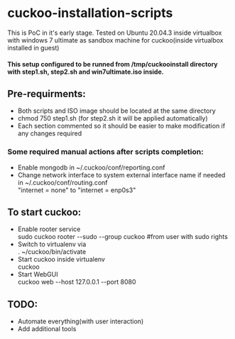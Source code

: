 # cuckoo-installation-scripts
This is PoC in it's early stage. Tested on Ubuntu 20.04.3 inside virtualbox with windows 7 ultimate as sandbox machine for cuckoo(inside virtualbox installed in guest)

#### This setup configured to be runned from /tmp/cuckooinstall directory with step1.sh, step2.sh and win7ultimate.iso inside. 

## Pre-requirments:
- Both scripts and ISO image should be located at the same directory
- chmod 750 step1.sh (for step2.sh it will be applied automatically)
- Each section commented so it should be easier to make modification if any changes required


### Some required manual actions after scripts completion:
- Enable mongodb in ~/.cuckoo/conf/reporting.conf
- Change network interface to system external interface name if needed in ~/.cuckoo/conf/routing.conf  
"internet = none" to "internet = enp0s3"

## To start cuckoo:
- Enable rooter service  
sudo cuckoo rooter --sudo --group cuckoo #from user with sudo rights
- Switch to virtualenv via  
. ~/cuckoo/bin/activate
- Start cuckoo inside virtualenv  
cuckoo
- Start WebGUI  
cuckoo web --host 127.0.0.1 --port 8080

## TODO:
- Automate everything(with user interaction)
- Add additional tools
